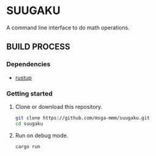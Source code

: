 # SUUGAKU

A command line interface to do math operations.

## BUILD PROCESS

### Dependencies

- [rustup](https://github.com/rust-lang/rustup)

### Getting started

1. Clone or download this repository.

   ```sh
   git clone https://github.com/msga-mmm/suugaku.git
   cd suugaku
   ```

2. Run on debug mode.

   ```sh
   cargo run
   ```
